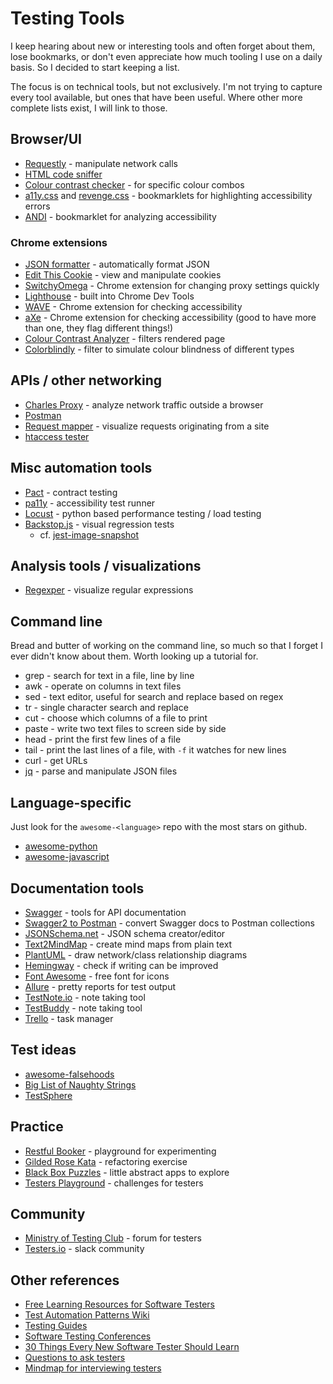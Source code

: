 # Testing Tools

I keep hearing about new or interesting tools and often forget about them, lose bookmarks, or don't even appreciate how much tooling I use on a daily basis. So I decided to start keeping a list.

The focus is on technical tools, but not exclusively. I'm not trying to capture every tool available, but ones that have been useful. Where other more complete lists exist, I will link to those.


## Browser/UI

* [Requestly](http://www.requestly.in) - manipulate network calls
* [HTML code sniffer](http://squizlabs.github.io/HTML_CodeSniffer/)
* [Colour contrast checker](https://webaim.org/resources/contrastchecker/) - for specific colour combos
* [a11y.css](https://ffoodd.github.io/a11y.css/) and [revenge.css](http://heydonworks.com/revenge_css_bookmarklet/) - bookmarklets for highlighting accessibility errors
* [ANDI](https://www.ssa.gov/accessibility/andi/help/install.html) - bookmarklet for analyzing accessibility


### Chrome extensions

* [JSON formatter](https://github.com/callumlocke/json-formatter) - automatically format JSON
* [Edit This Cookie](https://github.com/ETCExtensions/Edit-This-Cookie) - view and manipulate cookies
* [SwitchyOmega](https://github.com/FelisCatus/SwitchyOmega) - Chrome extension for changing proxy settings quickly
* [Lighthouse](https://github.com/GoogleChrome/lighthouse) - built into Chrome Dev Tools
* [WAVE](https://chrome.google.com/webstore/detail/wave-evaluation-tool/jbbplnpkjmmeebjpijfedlgcdilocofh) - Chrome extension for checking accessibility
* [aXe](https://chrome.google.com/webstore/detail/axe/lhdoppojpmngadmnindnejefpokejbdd) - Chrome extension for checking accessibility (good to have more than one, they flag different things!)
* [Colour Contrast Analyzer](https://chrome.google.com/webstore/detail/color-contrast-analyzer/dagdlcijhfbmgkjokkjicnnfimlebcll) - filters rendered page
* [Colorblindly](https://chrome.google.com/webstore/detail/colorblindly/floniaahmccleoclneebhhmnjgdfijgg) - filter to simulate colour blindness of different types


## APIs / other networking

* [Charles Proxy](https://www.charlesproxy.com/) - analyze network traffic outside a browser
* [Postman](https://www.getpostman.com/)
* [Request mapper](http://requestmap.webperf.tools/) - visualize requests originating from a site
* [htaccess tester](https://htaccess.madewithlove.be/)


## Misc automation tools

* [Pact](https://docs.pact.io/) - contract testing
* [pa11y](https://github.com/pa11y/pa11y-ci) - accessibility test runner
* [Locust](https://locust.io/) - python based performance testing / load testing
* [Backstop.js](https://github.com/garris/BackstopJS) - visual regression tests
  * cf. [jest-image-snapshot](https://github.com/americanexpress/jest-image-snapshot)

## Analysis tools / visualizations

* [Regexper](https://regexper.com/) - visualize regular expressions


## Command line

Bread and butter of working on the command line, so much so that I forget I ever didn't know about them. Worth looking up a tutorial for.

* grep - search for text in a file, line by line
* awk - operate on columns in text files
* sed - text editor, useful for search and replace based on regex
* tr - single character search and replace
* cut - choose which columns of a file to print
* paste - write two text files to screen side by side
* head - print the first few lines of a file
* tail - print the last lines of a file, with `-f` it watches for new lines
* curl - get URLs
* [jq](https://stedolan.github.io/jq/) - parse and manipulate JSON files


## Language-specific

Just look for the `awesome-<language>` repo with the most stars on github.

* [awesome-python](https://github.com/vinta/awesome-python)
* [awesome-javascript](https://github.com/sorrycc/awesome-javascript)


## Documentation tools

* [Swagger](https://swagger.io/) - tools for API documentation
* [Swagger2 to Postman](https://github.com/postmanlabs/swagger2-to-postman) - convert Swagger docs to Postman collections
* [JSONSchema.net](https://jsonschema.net/#/editor) - JSON schema creator/editor
* [Text2MindMap](https://tobloef.com/text2mindmap/) - create mind maps from plain text
* [PlantUML](http://www.plantuml.com/plantuml/uml/SyfFKj2rKt3CoKnELR1Io4ZDoSa70000) - draw network/class relationship diagrams
* [Hemingway](http://www.hemingwayapp.com/) - check if writing can be improved
* [Font Awesome](https://fontawesome.com/icons?d=gallery&m=free) - free font for icons
* [Allure](http://allure.qatools.ru/) - pretty reports for test output
* [TestNote.io](http://testnote.io/) - note taking tool
* [TestBuddy](https://testbuddy.co/features) - note taking tool
* [Trello](https://trello.com) - task manager


## Test ideas

* [awesome-falsehoods](https://github.com/kdeldycke/awesome-falsehood)
* [Big List of Naughty Strings](https://github.com/minimaxir/big-list-of-naughty-strings/blob/master/blns.txt)
* [TestSphere](https://www.ministryoftesting.com/dojo/series/testsphere)


## Practice

* [Restful Booker](https://restful-booker.herokuapp.com/) - playground for experimenting
* [Gilded Rose Kata](https://github.com/emilybache/GildedRose-Refactoring-Kata) - refactoring exercise
* [Black Box Puzzles](http://blackboxpuzzles.workroomprds.com/) - little abstract apps to explore
* [Testers Playground](http://testersplayground.herokuapp.com/) - challenges for testers


## Community

* [Ministry of Testing Club](https://club.ministryoftesting.com/) - forum for testers
* [Testers.io](http://testers.io) - slack community


## Other references

* [Free Learning Resources for Software Testers](https://github.com/PaulWaltersDev/FreeLearningResourcesForSoftwareTesters)
* [Test Automation Patterns Wiki](https://testautomationpatterns.org)
* [Testing Guides](https://github.com/ckenst/testing-guides)
* [Software Testing Conferences](https://testingconferences.org/)
* [30 Things Every New Software Tester Should Learn](https://dojo.ministryoftesting.com/dojo/lessons/30-things-every-new-software-tester-should-learn)
* [Questions to ask testers](https://gist.github.com/smariapena/b551d1c0e74483c09df5259c35c779c1)
* [Mindmap for interviewing testers](https://danashby.co.uk/2015/12/07/how-i-interview-testers/)

